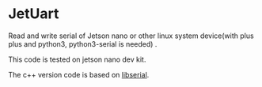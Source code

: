 # JetUart
Read and write serial of Jetson nano or other linux system device(with plus plus and python3, python3-serial is needed) .

This code is tested on jetson nano dev kit.

The c++ version code is based on [libserial](https://github.com/crayzeewulf/libserial).

